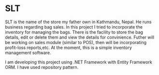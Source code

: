 # SLT
SLT is the name of the store my father own in Kathmandu, Nepal. He runs business regarding bag sales. In this project I tried to incorporate the inventory for managing the bags. There is the facility to store the bag details, edit or delete them and view the details for convinience. Futher will be working on sales module (similar to POS), then will be incorporating profit-loss reports,etc. 
At the moment, this is a simple inventory management software. 

I am developing this project using .NET Framework with Entity Framework ORM. I have used repository pattern.
